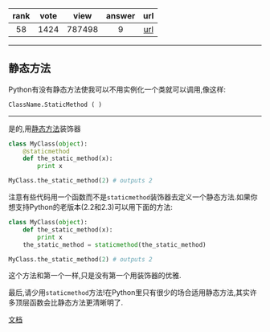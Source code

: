 
| rank | vote | view | answer | url |
|:-:|:-:|:-:|:-:|:-:|
|58|1424|787498|9| [url](http://stackoverflow.com/questions/735975/static-methods-in-python) |
***

## 静态方法

Python有没有静态方法使我可以不用实例化一个类就可以调用,像这样:

```python
ClassName.StaticMethod ( )
```

***

是的,用[静态方法](https://docs.python.org/2/library/functions.html#staticmethod)装饰器

```python
class MyClass(object):
    @staticmethod
    def the_static_method(x):
        print x

MyClass.the_static_method(2) # outputs 2
```

注意有些代码用一个函数而不是`staticmethod`装饰器去定义一个静态方法.如果你想支持Python的老版本(2.2和2.3)可以用下面的方法:

```python
class MyClass(object):
    def the_static_method(x):
        print x
    the_static_method = staticmethod(the_static_method)

MyClass.the_static_method(2) # outputs 2
```

这个方法和第一个一样,只是没有第一个用装饰器的优雅.

最后,请少用`staticmethod`方法!在Python里只有很少的场合适用静态方法,其实许多顶层函数会比静态方法更清晰明了.

[文档](https://docs.python.org/2/library/functions.html#staticmethod)